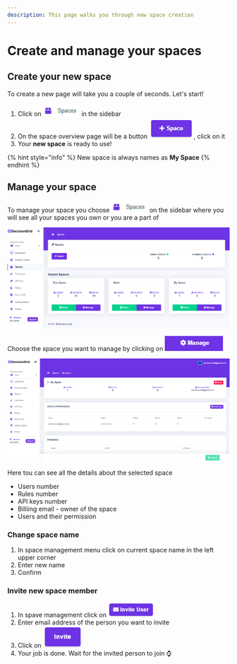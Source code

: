 ```yaml
---
description: This page walks you through new space creation
---
```


# Create and manage your spaces

## Create your new space

To create a new page will take you a couple of seconds. Let's start!

1. Click on ![](../.gitbook/assets/image%20%2857%29.png) in the sidebar
2. On the space overview page will be a button ![](../.gitbook/assets/image%20%2854%29.png), click on it
3. Your **new space** is ready to use!

{% hint style="info" %}
New space is always names as **My Space**
{% endhint %}

## Manage your space

To manage your space you choose ![](../.gitbook/assets/image%20%2857%29.png) on the sidebar where you will see all your spaces you own or you are a part of

![](../.gitbook/assets/image%20%2843%29.png)

Choose the space you want to manage by clicking on ![](../.gitbook/assets/image%20%2838%29.png) 

![](../.gitbook/assets/image%20%2845%29.png)

Here tou can see all the details about the selected space

* Users number
* Rules number
* API keys number
* Billiing email - owner of the space
* Users and their permission

### Change space name

1. In space management menu click on current space name in the left upper corner
2. Enter new name
3. Confirm

### Invite new space member

1. In spave management click on ![](../.gitbook/assets/image%20%2853%29.png) 
2. Enter email address of the person you want to invite
3. Click on ![](../.gitbook/assets/image%20%2830%29.png) 
4. Your job is done. Wait for the invited person to join ⌚ 

